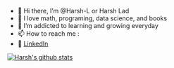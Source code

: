 - 👋 Hi there, I’m @Harsh-L or Harsh Lad
- 👀 I love math, programing, data science, and books
- 🌱 I’m addicted to learning and growing everyday
- 📫 How to reach me :
- 🏢 [LinkedIn](https://www.linkedin.com/in/harsh-lad)


[![Harsh's github stats](https://github-readme-stats.vercel.app/api?username=harsh-l&count_private=true&show_icons=true&theme=radical&hide_rank=false)](https://github.com/Harsh-L/github-readme-stats)
<!---
Harsh-L/Harsh-L is a ✨ special ✨ repository because its `README.md` (this file) appears on your GitHub profile.
You can click the Preview link to take a look at your changes.
--->
